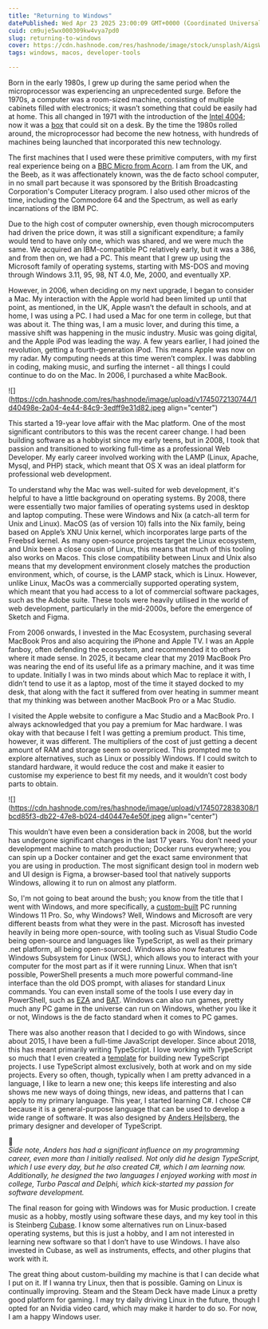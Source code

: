 ```yaml
---
title: "Returning to Windows"
datePublished: Wed Apr 23 2025 23:00:09 GMT+0000 (Coordinated Universal Time)
cuid: cm9uje5wx000309kw4vya7pd0
slug: returning-to-windows
cover: https://cdn.hashnode.com/res/hashnode/image/stock/unsplash/AigsWJmvoEo/upload/7e3ea4a08ea495ac503e3ceb928d5125.jpeg
tags: windows, macos, developer-tools

---
```


Born in the early 1980s, I grew up during the same period when the microprocessor was experiencing an unprecedented surge. Before the 1970s, a computer was a room-sized machine, consisting of multiple cabinets filled with electronics; it wasn’t something that could be easily had at home. This all changed in 1971 with the introduction of the [Intel 4004](https://en.wikipedia.org/wiki/Intel_4004); now it was a [box](https://en.wikipedia.org/wiki/Altair_8800) that could sit on a desk. By the time the 1980s rolled around, the microprocessor had become the new hotness, with hundreds of machines being launched that incorporated this new technology.

The first machines that I used were these primitive computers, with my first real experience being on a [BBC Micro from Acorn](https://en.wikipedia.org/wiki/BBC_Micro). I am from the UK, and the Beeb, as it was affectionately known, was the de facto school computer, in no small part because it was sponsored by the British Broadcasting Corporation's Computer Literacy program. I also used other micros of the time, including the Commodore 64 and the Spectrum, as well as early incarnations of the IBM PC.

Due to the high cost of computer ownership, even though microcomputers had driven the price down, it was still a significant expenditure; a family would tend to have only one, which was shared, and we were much the same. We acquired an IBM-compatible PC relatively early, but it was a 386, and from then on, we had a PC. This meant that I grew up using the Microsoft family of operating systems, starting with MS-DOS and moving through Windows 3.11, 95, 98, NT 4.0, Me, 2000, and eventually XP.

However, in 2006, when deciding on my next upgrade, I began to consider a Mac. My interaction with the Apple world had been limited up until that point, as mentioned, in the UK, Apple wasn’t the default in schools, and at home, I was using a PC. I had used a Mac for one term in college, but that was about it. The thing was, I am a music lover, and during this time, a massive shift was happening in the music industry. Music was going digital, and the Apple iPod was leading the way. A few years earlier, I had joined the revolution, getting a fourth-generation iPod. This means Apple was now on my radar. My computing needs at this time weren’t complex. I was dabbling in coding, making music, and surfing the internet - all things I could continue to do on the Mac. In 2006, I purchased a white MacBook.

![](https://cdn.hashnode.com/res/hashnode/image/upload/v1745072130744/1d40498e-2a04-4e44-84c9-3edff9e31d82.jpeg align="center")

This started a 19-year love affair with the Mac platform. One of the most significant contributors to this was the recent career change. I had been building software as a hobbyist since my early teens, but in 2008, I took that passion and transitioned to working full-time as a professional Web Developer. My early career involved working with the LAMP (Linux, Apache, Mysql, and PHP) stack, which meant that OS X was an ideal platform for professional web development.

To understand why the Mac was well-suited for web development, it's helpful to have a little background on operating systems. By 2008, there were essentially two major families of operating systems used in desktop and laptop computing. These were Windows and Nix (a catch-all term for Unix and Linux). MacOS (as of version 10) falls into the Nix family, being based on Apple’s XNU Unix kernel, which incorporates large parts of the Freebsd kernel. As many open-source projects target the Linux ecosystem, and Unix been a close cousin of Linux, this means that much of this tooling also works on Macos. This close compatibility between Linux and Unix also means that my development environment closely matches the production environment, which, of course, is the LAMP stack, which is Linux. However, unlike Linux, MacOs was a commercially supported operating system, which meant that you had access to a lot of commercial software packages, such as the Adobe suite. These tools were heavily utilised in the world of web development, particularly in the mid-2000s, before the emergence of Sketch and Figma.

From 2006 onwards, I invested in the Mac Ecosystem, purchasing several MacBook Pros and also acquiring the iPhone and Apple TV. I was an Apple fanboy, often defending the ecosystem, and recommended it to others where it made sense. In 2025, it became clear that my 2019 MacBook Pro was nearing the end of its useful life as a primary machine, and it was time to update. Initially I was in two minds about which Mac to replace it with, I didn’t tend to use it as a laptop, most of the time it stayed docked to my desk, that along with the fact it suffered from over heating in summer meant that my thinking was between another MacBook Pro or a Mac Studio.

I visited the Apple website to configure a Mac Studio and a MacBook Pro. I always acknowledged that you pay a premium for Mac hardware. I was okay with that because I felt I was getting a premium product. This time, however, it was different. The multipliers of the cost of just getting a decent amount of RAM and storage seem so overpriced. This prompted me to explore alternatives, such as Linux or possibly Windows. If I could switch to standard hardware, it would reduce the cost and make it easier to customise my experience to best fit my needs, and it wouldn’t cost body parts to obtain.

![](https://cdn.hashnode.com/res/hashnode/image/upload/v1745072838308/1bcd85f3-db22-47e8-b024-d40447e4e50f.jpeg align="center")

This wouldn’t have even been a consideration back in 2008, but the world has undergone significant changes in the last 17 years. You don’t need your development machine to match production; Docker runs everywhere; you can spin up a Docker container and get the exact same environment that you are using in production. The most significant design tool in modern web and UI design is Figma, a browser-based tool that natively supports Windows, allowing it to run on almost any platform.

So, I'm not going to beat around the bush; you know from the title that I went with Windows, and more specifically, a [custom-built](https://valid.x86.fr/gbdmrs) PC running Windows 11 Pro. So, why Windows? Well, Windows and Microsoft are very different beasts from what they were in the past. Microsoft has invested heavily in being more open-source, with tooling such as Visual Studio Code being open-source and languages like TypeScript, as well as their primary .net platform, all being open-sourced. Windows also now features the Windows Subsystem for Linux (WSL), which allows you to interact with your computer for the most part as if it were running Linux. When that isn’t possible, PowerShell presents a much more powerful command-line interface than the old DOS prompt, with aliases for standard Linux commands. You can even install some of the tools I use every day in PowerShell, such as [EZA](https://github.com/eza-community/eza) and [BAT](https://github.com/sharkdp/bat). Windows can also run games, pretty much any PC game in the universe can run on Windows, whether you like it or not, Windows is the de facto standard when it comes to PC games.

There was also another reason that I decided to go with Windows, since about 2015, I have been a full-time JavaScript developer. Since about 2018, this has meant primarily writing TypeScript. I love working with TypeScript so much that I even created a [template](https://github.com/dotmh/ts) for building new TypeScript projects. I use TypeScript almost exclusively, both at work and on my side projects. Every so often, though, typically when I am pretty advanced in a language, I like to learn a new one; this keeps life interesting and also shows me new ways of doing things, new ideas, and patterns that I can apply to my primary language. This year, I started learning C#. I chose C# because it is a general-purpose language that can be used to develop a wide range of software. It was also designed by [Anders Hejlsberg](https://en.wikipedia.org/wiki/Anders_Hejlsberg), the primary designer and developer of TypeScript.

<div data-node-type="callout">
<div data-node-type="callout-emoji">💬</div>
<div data-node-type="callout-text"><em>Side note, Anders has had a significant influence on my programming career, even more than I initially realised. Not only did he design TypeScript, which I use every day, but he also created C#, which I am learning now. Additionally, he designed the two languages I enjoyed working with most in college, Turbo Pascal and Delphi, which kick-started my passion for software development.</em></div>
</div>

The final reason for going with Windows was for Music production. I create music as a hobby, mostly using software these days, and my key tool in this is Steinberg [Cubase](https://www.steinberg.net/cubase/). I know some alternatives run on Linux-based operating systems, but this is just a hobby, and I am not interested in learning new software so that I don’t have to use Windows. I have also invested in Cubase, as well as instruments, effects, and other plugins that work with it.

The great thing about custom-building my machine is that I can decide what I put on it. If I wanna try Linux, then that is possible. Gaming on Linux is continually improving. Steam and the Steam Deck have made Linux a pretty good platform for gaming. I may try daily driving Linux in the future, though I opted for an Nvidia video card, which may make it harder to do so. For now, I am a happy Windows user.